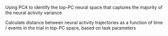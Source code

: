 
Using PCA to identify the top-PC neural space that captures the majority of the neural activity variance

Calculate distance between neural activity trajectories as a function of time / events in the trial in top-PC space, based on task parameters
